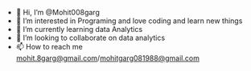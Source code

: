 - 👋 Hi, I’m @Mohit008garg
- 👀 I’m interested in Programing and love coding and learn new things
- 🌱 I’m currently learning data Analytics
- 💞️ I’m looking to collaborate on data analytics
- 📫 How to reach me mohit.8garg@gmail.com/mohitgarg081988@gmail.com

<!---
Mohit008garg/Mohit008garg is a ✨ special ✨ repository because its `README.md` (this file) appears on your GitHub profile.
You can click the Preview link to take a look at your changes.
--->
